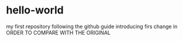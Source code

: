 # hello-world
my first repository following the github guide
introducing firs change in ORDER TO COMPARE WITH THE ORIGINAL
